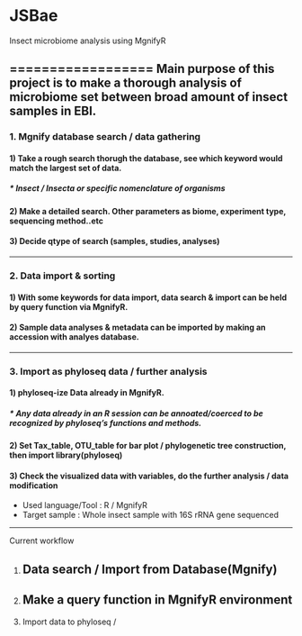 # JSBae
Insect microbiome analysis using MgnifyR

==================
Main purpose of this project is to make a thorough analysis of microbiome set between broad amount of insect samples in EBI. 
------------------
### 1. Mgnify database search / data gathering
   ####  1) Take a rough search thorugh the database, see which keyword would match the largest set of data.
   ##### * Insect / Insecta or specific nomenclature of organisms
   ####  2) Make a detailed search. Other parameters as biome, experiment type, sequencing method..etc
   ####  3) Decide qtype of search (samples, studies, analyses)
-----------
### 2. Data import & sorting
   ####  1) With some keywords for data import, data search & import can be held by query function via MgnifyR.
   ####  2) Sample data analyses & metadata can be imported by making an accession with analyes database.

-----------
### 3. Import as phyloseq data / further analysis
   ####  1) phyloseq-ize Data already in MgnifyR.
   ##### * Any data already in an R session can be annoated/coerced to be recognized by phyloseq’s functions and methods.
   ####  2) Set Tax_table, OTU_table for bar plot / phylogenetic tree construction, then import library(phyloseq)
   ####  3) Check the visualized data with variables, do the further analysis / data modification
   
  - Used language/Tool : R / MgnifyR
  - Target sample : Whole insect sample with 16S rRNA gene sequenced

-----------

Current workflow

 1. Data search / Import from Database(Mgnify)
     -
 2. Make a query function in MgnifyR environment
     -
 3. Import data to phyloseq / 
